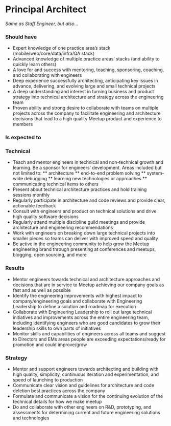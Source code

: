 Principal Architect
=====================

*Same as Staff Engineer, but also...*

### Should have
* Expert knowledge of one practice area’s stack (mobile/web/core/data/infra/QA stack)
* Advanced knowledge of multiple practice areas’ stacks (and ability to quickly learn others)
* A love for and success with mentoring, teaching, sponsoring, coaching, and collaborating with engineers
* Deep experience successfully architecting, anticipating key issues in advance, delivering, and evolving large and small technical projects
* A deep understanding and interest in turning business and product strategy into technical architecture and strategy across the engineering team
* Proven ability and strong desire to collaborate with teams on multiple projects across the company to facilitate engineering and architecture decisions that lead to a high quality Meetup product and experience to members

### Is expected to
### Technical
* Teach and mentor engineers in technical and non-technical growth and learning. Be a sponsor for engineers’ development. Areas included but not limited to:
** architecture
** end-to-end problem solving
** system-wide debugging
** learning new technologies or approaches
** communicating technical items to others 
* Present about technical architecture practices and hold training sessions monthly
* Regularly participate in architecture and code reviews and provide clear, actionable feedback 
* Consult with engineers and product on technical solutions and drive high quality software decisions
* Regularly attend multiple discipline guild meetings and provide architecture and engineering recommendations 
* Work with engineers on breaking down large technical projects into smaller pieces so teams can deliver with improved speed and quality
* Be active in the engineering community to help grow the Meetup engineering brand through presenting at conferences and meetups, blogging, open sourcing, and more 

### Results
* Mentor engineers towards technical and architecture approaches and decisions that are in service to Meetup achieving our company goals as fast and as well as possible
* Identify the engineering improvements with highest impact to company/engineering goals and collaborate with Engineering Leadership to define a solution and roadmap for execution
* Collaborate with Engineering Leadership to roll out large technical initiatives and improvements across the entire engineering team, including identifying engineers who are good candidates to grow their leadership skills to own parts of initiatives
* Monitor skills and capabilities of engineers across all teams and suggest to Directors and EMs areas people are exceeding expectations/ready for promotion and could improve/grow

### Strategy
* Mentor and support engineers towards architecting and building with high quality, simplicity, continuous iteration and experimentation, and speed of launching to production
* Communicate clear vision and guidelines for architecture and code deletion best practices across the company
* Formulate and communicate a vision for the continuing evolution of the technical details for how we make meetup
* Do and collaborate with other engineers on R&D, prototyping, and assessments for determining current and future engineering solutions and technologies

